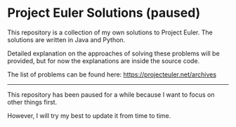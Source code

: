 # Project Euler Solutions (paused)
This repository is a collection of my own solutions to Project Euler. The solutions are written in Java and Python. 

Detailed explanation on the approaches of solving these problems will be provided, but for now the explanations are inside the source code.

The list of problems can be found here: https://projecteuler.net/archives


<hr>
This repository has been paused for a while because I want to focus on other things first.

However, I will try my best to update it from time to time.
